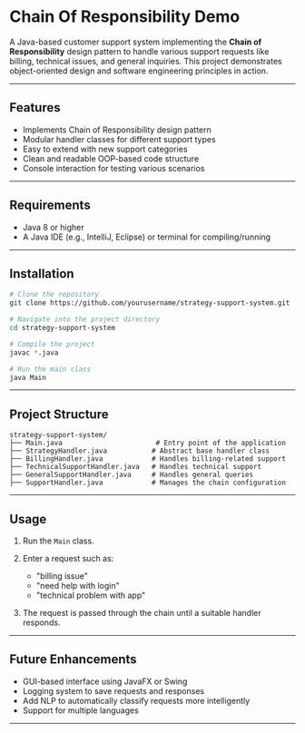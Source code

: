 # Chain Of Responsibility Demo

A Java-based customer support system implementing the **Chain of Responsibility** design pattern to handle various support requests like billing, technical issues, and general inquiries. This project demonstrates object-oriented design and software engineering principles in action.

---

## Features

* Implements Chain of Responsibility design pattern
* Modular handler classes for different support types
* Easy to extend with new support categories
* Clean and readable OOP-based code structure
* Console interaction for testing various scenarios

---

## Requirements

* Java 8 or higher
* A Java IDE (e.g., IntelliJ, Eclipse) or terminal for compiling/running

---

## Installation

```bash
# Clone the repository
git clone https://github.com/yourusername/strategy-support-system.git

# Navigate into the project directory
cd strategy-support-system

# Compile the project
javac *.java

# Run the main class
java Main
```

---

## Project Structure

```plaintext
strategy-support-system/
├── Main.java                       # Entry point of the application
├── StrategyHandler.java           # Abstract base handler class
├── BillingHandler.java            # Handles billing-related support
├── TechnicalSupportHandler.java   # Handles technical support
├── GeneralSupportHandler.java     # Handles general queries
├── SupportHandler.java            # Manages the chain configuration
```

---

##  Usage

1. Run the `Main` class.
2. Enter a request such as:

   * "billing issue"
   * "need help with login"
   * "technical problem with app"
3. The request is passed through the chain until a suitable handler responds.

---

## Future Enhancements

* GUI-based interface using JavaFX or Swing
* Logging system to save requests and responses
* Add NLP to automatically classify requests more intelligently
* Support for multiple languages

---


